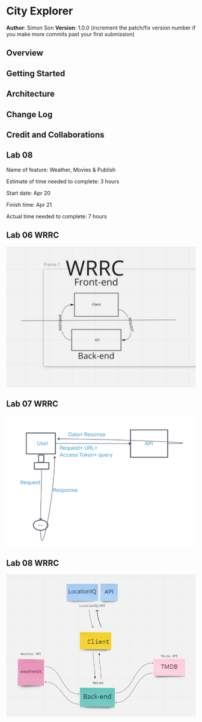 # City Explorer

**Author**: Simon Son
**Version**: 1.0.0 (increment the patch/fix version number if you make more commits past your first submission)

## Overview
<!-- Provide a high level overview of what this application is and why you are building it, beyond the fact that it's an assignment for this class. (i.e. What's your problem domain?) -->

## Getting Started
<!-- What are the steps that a user must take in order to build this app on their own machine and get it running? -->

## Architecture
<!-- Provide a detailed description of the application design. What technologies (languages, libraries, etc) you're using, and any other relevant design information. -->

## Change Log
<!-- Use this area to document the iterative changes made to your application as each feature is successfully implemented. Use time stamps. Here's an example:

01-01-2001 4:59pm - Application now has a fully-functional express server, with a GET route for the location resource. -->

## Credit and Collaborations
<!-- Give credit (and a link) to other people or resources that helped you build this application. -->

## Lab 08

Name of feature: Weather, Movies & Publish

Estimate of time needed to complete: 3 hours

Start date: Apr 20

Finish time: Apr 21

Actual time needed to complete: 7 hours

## Lab 06 WRRC

![WRRC](/img/framework.jpg)

## Lab 07 WRRC

![WRRC](/img/framework2.jpg)

## Lab 08 WRRC

![WRRC](/img/Lab8WRRC.jpg)